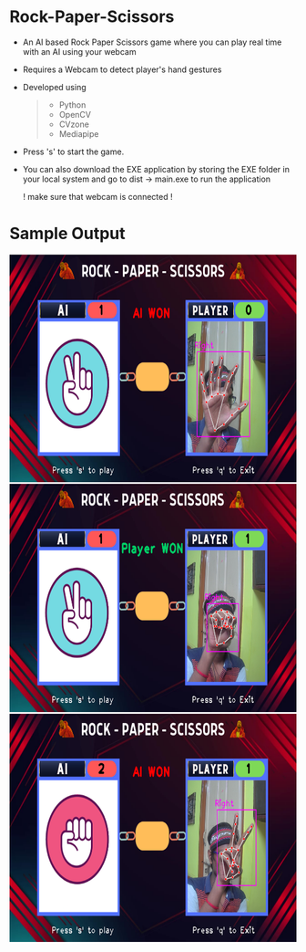 # Rock-Paper-Scissors

- An AI based Rock Paper Scissors game where you can play real time with an AI using your webcam

- Requires a Webcam to detect player's hand gestures 

- Developed using 
  >- Python
  >- OpenCV
  >- CVzone
  >- Mediapipe
  
- Press 's' to start the game.

- You can also download the EXE application by storing the EXE folder in your local system and go to dist -> main.exe to run the application
  
  ! make sure that webcam is connected !

# Sample Output

<p align = "center">
  <img src = "https://github.com/0EnIgma1/Rock-Paper-Scissors/blob/master/demo.PNG" height = 400>
  <img src = "https://github.com/0EnIgma1/Rock-Paper-Scissors/blob/master/demo2.PNG" height = 400>
  <img src = "https://github.com/0EnIgma1/Rock-Paper-Scissors/blob/master/demo3.PNG" height = 400>
  </p>
